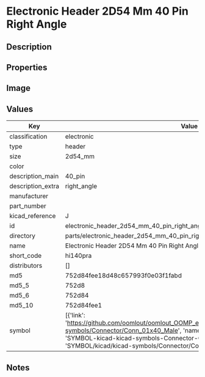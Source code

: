 # Electronic Header 2D54 Mm 40 Pin Right Angle

## Description

## Properties


## Image


## Values

| Key | Value |
| --- | --- |
| classification | electronic |
| type | header |
| size | 2d54_mm |
| color |  |
| description_main | 40_pin |
| description_extra | right_angle |
| manufacturer |  |
| part_number |  |
| kicad_reference | J |
| id | electronic_header_2d54_mm_40_pin_right_angle |
| directory | parts/electronic_header_2d54_mm_40_pin_right_angle |
| name | Electronic Header 2D54 Mm 40 Pin Right Angle |
| short_code | hi140pra |
| distributors | [] |
| md5 | 752d84fee18d48c657993f0e03f1fabd |
| md5_5 | 752d8 |
| md5_6 | 752d84 |
| md5_10 | 752d84fee1 |
| symbol | [{'link': 'https://github.com/oomlout/oomlout_OOMP_eda_V2/tree/main/SYMBOL/kicad/kicad-symbols/Connector/Conn_01x40_Male', 'name': 'Connector : Conn_01x40_Male', 'id': 'SYMBOL-kicad-kicad-symbols-Connector-Conn_01x40_Male', 'directory': 'SYMBOL/kicad/kicad-symbols/Connector/Conn_01x40_Male/'}] |

## Notes

